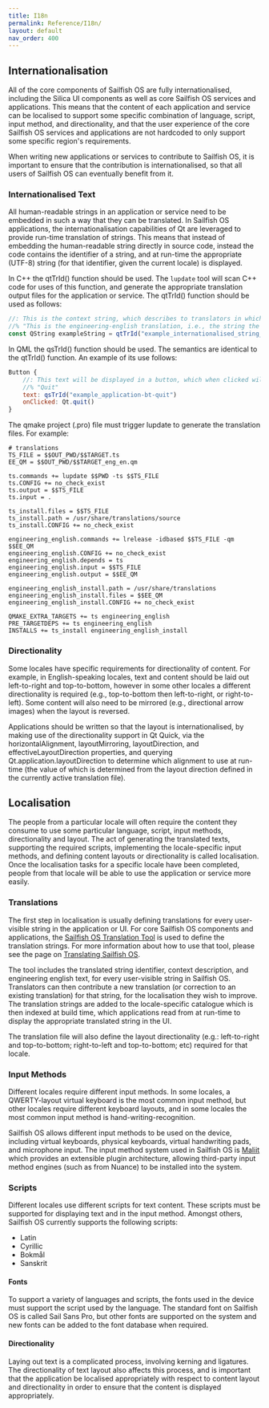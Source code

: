 ```yaml
---
title: I18n
permalink: Reference/I18n/
layout: default
nav_order: 400
---
```


## Internationalisation

All of the core components of Sailfish OS are fully internationalised, including the Silica UI components as well as core Sailfish OS services and applications. This means that the content of each application and service can be localised to support some specific combination of language, script, input method, and directionality, and that the user experience of the core Sailfish OS services and applications are not hardcoded to only support some specific region's requirements.

When writing new applications or services to contribute to Sailfish OS, it is important to ensure that the contribution is internationalised, so that all users of Sailfish OS can eventually benefit from it.

### Internationalised Text

All human-readable strings in an application or service need to be embedded in such a way that they can be translated. In Sailfish OS applications, the internationalisation capabilities of Qt are leveraged to provide run-time translation of strings. This means that instead of embedding the human-readable string directly in source code, instead the code contains the identifier of a string, and at run-time the appropriate (UTF-8) string (for that identifier, given the current locale) is displayed.

In C++ the qtTrId() function should be used. The `lupdate` tool will scan C++ code for uses of this function, and generate the appropriate translation output files for the application or service. The qtTrId() function should be used as follows:
```qml
//: This is the context string, which describes to translators in which context the string will be displayed
//% "This is the engineering-english translation, i.e., the string the developer would expect to see in an English localisation"
const QString exampleString = qtTrId("example_internationalised_string_id");
```

In QML the qsTrId() function should be used. The semantics are identical to the qtTrId() function. An example of its use follows:
```qml
Button {
    //: This text will be displayed in a button, which when clicked will quit the application.
    //% "Quit"
    text: qsTrId("example_application-bt-quit")
    onClicked: Qt.quit()
}
```

The qmake project (.pro) file must trigger lupdate to generate the translation files. For example:
```qmake
# translations
TS_FILE = $$OUT_PWD/$$TARGET.ts
EE_QM = $$OUT_PWD/$$TARGET_eng_en.qm

ts.commands += lupdate $$PWD -ts $$TS_FILE
ts.CONFIG += no_check_exist
ts.output = $$TS_FILE
ts.input = .

ts_install.files = $$TS_FILE
ts_install.path = /usr/share/translations/source
ts_install.CONFIG += no_check_exist

engineering_english.commands += lrelease -idbased $$TS_FILE -qm $$EE_QM
engineering_english.CONFIG += no_check_exist
engineering_english.depends = ts
engineering_english.input = $$TS_FILE
engineering_english.output = $$EE_QM

engineering_english_install.path = /usr/share/translations
engineering_english_install.files = $$EE_QM
engineering_english_install.CONFIG += no_check_exist

QMAKE_EXTRA_TARGETS += ts engineering_english
PRE_TARGETDEPS += ts engineering_english
INSTALLS += ts_install engineering_english_install
```

### Directionality

Some locales have specific requirements for directionality of content. For example, in English-speaking locales, text and content should be laid out left-to-right and top-to-bottom, however in some other locales a different directionality is required (e.g., top-to-bottom then left-to-right, or right-to-left). Some content will also need to be mirrored (e.g., directional arrow images) when the layout is reversed.

Applications should be written so that the layout is internationalised, by making use of the directionality support in Qt Quick, via the horizontalAlignment, layoutMirroring, layoutDirection, and effectiveLayoutDirection properties, and querying Qt.application.layoutDirection to determine which alignment to use at run-time (the value of which is determined from the layout direction defined in the currently active translation file).

## Localisation

The people from a particular locale will often require the content they consume to use some particular language, script, input methods, directionality and layout. The act of generating the translated texts, supporting the required scripts, implementing the locale-specific input methods, and defining content layouts or directionality is called localisation. Once the localisation tasks for a specific locale have been completed, people from that locale will be able to use the application or service more easily.

### Translations

The first step in localisation is usually defining translations for every user-visible string in the application or UI. For core Sailfish OS components and applications, the [Sailfish OS Translation Tool](https://translate.sailfishos.org/) is used to define the translation strings. For more information about how to use that tool, please see the page on [Translating Sailfish OS](/Develop/L10n).

The tool includes the translated string identifier, context description, and engineering english text, for every user-visible string in Sailfish OS. Translators can then contribute a new translation (or correction to an existing translation) for that string, for the localisation they wish to improve. The translation strings are added to the locale-specific catalogue which is then indexed at build time, which applications read from at run-time to display the appropriate translated string in the UI.

The translation file will also define the layout directionality (e.g.: left-to-right and top-to-bottom; right-to-left and top-to-bottom; etc) required for that locale.

### Input Methods

Different locales require different input methods. In some locales, a QWERTY-layout virtual keyboard is the most common input method, but other locales require different keyboard layouts, and in some locales the most common input method is hand-writing-recognition.

Sailfish OS allows different input methods to be used on the device, including virtual keyboards, physical keyboards, virtual handwriting pads, and microphone input. The input method system used in Sailfish OS is [Maliit](https://github.com/sailfishos/maliit-framework) which provides an extensible plugin architecture, allowing third-party input method engines (such as from Nuance) to be installed into the system.

### Scripts

Different locales use different scripts for text content. These scripts must be supported for displaying text and in the input method. Amongst others, Sailfish OS currently supports the following scripts:

  - Latin
  - Cyrillic
  - Bokmål
  - Sanskrit

#### Fonts

To support a variety of languages and scripts, the fonts used in the device must support the script used by the language. The standard font on Sailfish OS is called Sail Sans Pro, but other fonts are supported on the system and new fonts can be added to the font database when required.

#### Directionality

Laying out text is a complicated process, involving kerning and ligatures. The directionality of text layout also affects this process, and is important that the application be localised appropriately with respect to content layout and directionality in order to ensure that the content is displayed appropriately.
